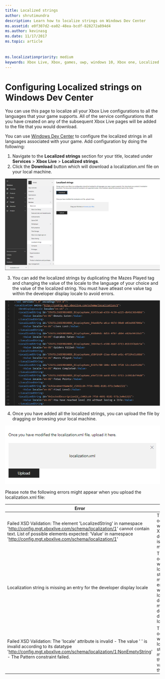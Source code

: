 ```yaml
---
title: Localized strings
author: shrutimundra
description: Learn how to localize strings on Windows Dev Center
ms.assetid: e0f307d2-ea02-48ea-bcdf-828272a894d4
ms.author: kevinasg
ms.date: 11/17/2017
ms.topic: article


ms.localizationpriority: medium
keywords: Xbox Live, Xbox, games, uwp, windows 10, Xbox one, Localized strings, Windows Dev Center
---
```

# Configuring Localized strings on Windows Dev Center

You can use this page to localize all your Xbox Live configurations to all the languages that your game supports. All of the service configurations that you have created on any of the subsequent Xbox Live pages will be added to the file that you would download.

You can use [Windows Dev Center](https://developer.microsoft.com/dashboard) to configure the localized strings in all languages associated with your game. Add configuration by doing the following:

1. Navigate to the **Localized strings** section for your title, located under **Services** > **Xbox Live** > **Localized strings**.
2. Click the **Download** button which will download a localization.xml file on your local machine.

![Screenshot of the localized strings configuration page on dev center](../../images/dev-center/localized-strings/localized-strings-1.png)

3. You can add the localized strings by duplicating the <Value locale="en-US">Mazes Played</Value> tag and changing the value of the locale to the language of your choice and the value of the localized string. You must have atleast one value tag within the developer display locale to avoid errors.

![edit localized strings](../../images/dev-center/localized-strings/localized-strings.gif)

4. Once you have added all the localized strings, you can upload the file by dragging or browsing your local machine.

![Image of the button to upload the localization.xml file](../../images/dev-center/localized-strings/localized-strings-2.png)

Please note the following errors might appear when you upload the localization.xml file:

| Error | Reason |
|---------------------------|-------------|
| Failed XSD Validation: The element 'LocalizedString' in namespace 'http://config.mgt.xboxlive.com/schema/localization/1' cannot contain text. List of possible elements expected: 'Value' in namespace 'http://config.mgt.xboxlive.com/schema/localization/1' | This occurs when the XML document is malformed |
| Localization string is missing an entry for the developer display locale | This occurs when a localized string is missing an entry whose locale does not match the dev display locale |
| Failed XSD Validation: The 'locale' attribute is invalid - The value ' ' is invalid according to its datatype 'http://config.mgt.xboxlive.com/schema/localization/1:NonEmptyString' - The Pattern constraint failed. | This occurs when a localized string is missing the locale value in the <Value> tag|